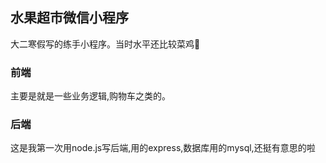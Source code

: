 ## 水果超市微信小程序

大二寒假写的练手小程序。当时水平还比较菜鸡🤣

### 前端

主要是就是一些业务逻辑,购物车之类的。

### 后端

这是我第一次用node.js写后端,用的express,数据库用的mysql,还挺有意思的啦
